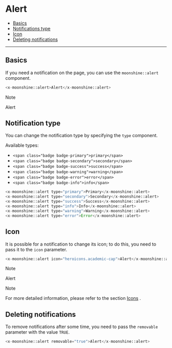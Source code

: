 # Alert

- [Basics](#basics)
- [Notifications type](#type)
- [Icon](#icon) 
- [Deleting notifications](#removable) 

---

<a name="basics"></a>
## Basics

If you need a notification on the page, you can use the `moonshine::alert` component.

```php
<x-moonshine::alert>Alert</x-moonshine::alert>
```

> [!NOTE]
> Alert

<a name="type"></a>
## Notification type

You can change the notification type by specifying the `type` component.

Available types:

- `<span class="badge badge-primary">primary</span>`
- `<span class="badge badge-secondary">secondary</span>`
- `<span class="badge badge-success">success</span>`
- `<span class="badge badge-warning">warning</span>`
- `<span class="badge badge-error">error</span>`
- `<span class="badge badge-info">info</span>`

```php
<x-moonshine::alert type="primary">Primary</x-moonshine::alert>
<x-moonshine::alert type="secondary">Secondary</x-moonshine::alert>
<x-moonshine::alert type="success">Success</x-moonshine::alert>
<x-moonshine::alert type="info">Info</x-moonshine::alert>
<x-moonshine::alert type="warning">Warning</x-moonshine::alert>
<x-moonshine::alert type="error">Error</x-moonshine::alert>
```

<a name="icon"></a>
## Icon

It is possible for a notification to change its icon; to do this, you need to pass it to the `icon` parameter.

```php
<x-moonshine::alert icon="heroicons.academic-cap">Alert</x-moonshine::alert>
```

> [!NOTE]
> Alert

> [!NOTE]
> For more detailed information, please refer to the section [Icons](https://moonshine-laravel.com/docs/resource/appearance/icons) .

<a name="removable"></a>
## Deleting notifications

To remove notifications after some time, you need to pass the `removable` parameter with the value `TRUE`.

```php
<x-moonshine::alert removable="true">Alert</x-moonshine::alert>
```
